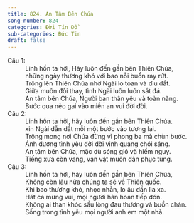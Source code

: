 ```yaml
---
title: 824. An Tâm Bên Chúa
song-number: 824
categories: Đời Tín Đồ
sub-categories: Đức Tin
draft: false
---
```

<dl><dt>Câu 1:</dt><dd data-verse="1">Linh hồn ta hỡi, Hãy luôn đến gần bên Thiên Chúa, <br/>những ngày thương khó với bao nỗi buồn ray rứt. <br/>Trông lên Thiên Chúa nhờ Ngài lo toan và dìu dắt. <br/>Giữa muôn đổi thay, tình Ngài luôn luôn sắt đá. <br/>An tâm bên Chúa, Người bạn thân yêu và toàn năng. <br/>Bước qua nẻo gai vào miền an vui đời đời. </dd><dt>Câu 2:</dt><dd data-verse="2">Linh hồn ta hỡi, hãy luôn đến gần bên Thiên Chúa. <br/>xin Ngài dẫn dắt mỗi một bước vào tương lai. <br/>Trông mong nơi Chúa đừng vì phong ba mà chùn bước. <br/>Ánh dương tình yêu đời đời vinh quang chói sáng. <br/>An tâm bên Chúa, mặc dù sóng gió và hiểm nguy. <br/>Tiếng xưa còn vang, vạn vật muôn dân phục tùng. </dd><dt>Câu 3:</dt><dd data-verse="3">Linh hồn ta hỡi, hãy luôn đến gần bên Thiên Chúa, <br/>Không còn lâu nữa chúng ta sẽ về Thiên quốc. <br/>Khi bao thương khó, nhọc nhằn, lo âu dần lìa xa. <br/>Hát ca mừng vui, mọi người hân hoan tiếp đón. <br/>Không ai than khóc sầu lòng đau thương và buồn chán. <br/>Sống trong tình yêu mọi người anh em một nhà. </dd></dl>